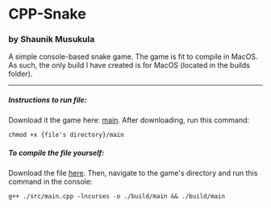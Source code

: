 # CPP-Snake
### by Shaunik Musukula

A simple console-based snake game. The game is fit to compile in MacOS. As such, the only build I have created is for MacOS (located in the builds folder).

---
##### Instructions to run file:
Download it the game here: [main](https://github.com/shaunikm/CPP-Snake/releases/download/Latest/main). After downloading, run this command:
```
chmod +x {file's directory}/main
```


##### To compile the file yourself:
Download the file [here](https://github.com/shaunikm/CPP-Snake/archive/refs/tags/Latest.zip). Then, navigate to the game's directory and run this command in the console:
```
g++ ./src/main.cpp -lncurses -o ./build/main && ./build/main
```